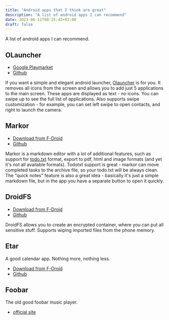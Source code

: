 ```yaml
---
title: "Android apps that I think are great"
description: "A list of android apps I can recommend"
date: 2023-06-11T08:25:43+03:00
draft: false
---
```


A list of android apps I can recommend.

<!--more-->


## OLauncher

- [Google Playmarket](https://play.google.com/store/apps/details?id=app.olauncher&hl=en_US)
- [Github](https://github.com/tanujnotes/Olauncher)

If you want a simple and elegant android launcher, [Olauncher](https://play.google.com/store/apps/details?id=app.olauncher&hl=en_US)
is for you. It removes all icons from the screen and allows you to add just 5 applications to the main
screen. These apps are displayed as text - no icons. You can swipe up to see the full list of applications.
Also supports swipe customization - for example, you can set left swipe to open contacts, and
right to launch the camera.


## Markor

- [Download from F-Droid](https://f-droid.org/packages/net.gsantner.markor/)
- [Github](https://github.com/gsantner/markor)

Markor is a markdown editor with a lot of additional features, such
as support for [todo.txt](http://todotxt.org/) format, export to pdf, html and image
formats (and yet it's not all available formats). Todotxt support is great -
markor can move completed tasks to the archive file, so your todo.txt will be always
clean. The "quick notes" feature is also a great idea - basically it's just a
simple markdown file, but in the app you have a separate button to open it quickly.

## DroidFS

- [Download from F-Droid](https://f-droid.org/packages/sushi.hardcore.droidfs/)
- [Github](https://github.com/hardcore-sushi/DroidFS)

DroidFS allows you to create an encrypted container, where you can put all sensitive
stuff. Supports wiping imported files from the phone memory.

## Etar

A good calendar app. Nothing more, nothing less.

- [Download from F-Droid](https://f-droid.org/en/packages/ws.xsoh.etar/)
- [Github](https://github.com/Etar-Group/Etar-Calendar)

## Foobar

The old good foobar music player.

- [official site](https://www.foobar2000.org/mobile)
